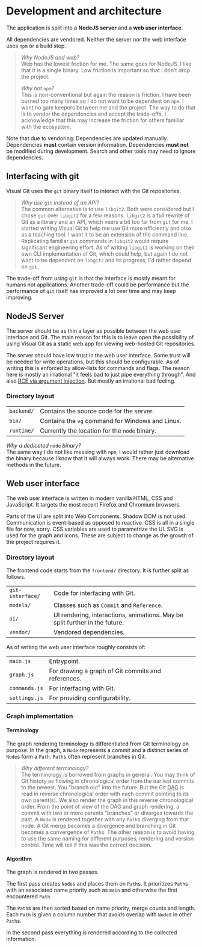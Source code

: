 # Development and architecture

The application is split into a **NodeJS server** and a **web user interface**.

All dependencies are vendored. Neither the server nor the web interface uses `npm` or a build step.

> <em>Why NodeJS and web?</em><br>Web has the lowest friction for me. The same goes for NodeJS. I like that it is a single binary. Low friction is important so that I don't drop the project.
>
> <em>Why not</em> `npm`<em>?</em><br>This is non-conventional but again the reason is friction. I have been burned too many times so I do not want to be dependent on `npm`. I want no gate keepers between me and the project. The way to do that is to vendor the dependencies and accept the trade-offs. I acknowledge that this may increase the friction for others familiar with the ecosystem.

Note that due to vendoring: Dependencies are updated manually. Dependencies **must** contain version information. Dependencies **must not** be modified during development. Search and other tools may need to ignore dependencies.

## Interfacing with git

Visual Git uses the `git` binary itself to interact with the Git repositories.

> <em>Why use</em> `git` <em> instead of an API?</em><br>
The common alternative is to use `libgit2`. Both were considered but I chose `git` over `libgit2` for a few reasons. `libgit2` is a full rewrite of Git as a library and an API, which veers a bit too far from `git` for me. I started writing Visual Git to help me use Git more efficiently and also as a teaching tool. I want it to be an extension of the command line. Replicating familiar `git` commands in `libgit2` would require significant engineering effort. As of writing `libgit2` is working on their own CLI implementation of Git, which could help, but again I do not want to be dependent on `libgit2` and its progress, I'd rather depend on `git`.

The trade-off from using `git` is that the interface is mostly meant for humans not applications. Another trade-off could be performance but the performance of `git` itself has improved a lot over time and may keep improving.

## NodeJS Server

The server should be as thin a layer as possible between the web user interface and Git. The main reason for this is to leave open the possibility of using Visual Git as a static web app for viewing web-hosted Git repositories.

The server should have low trust in the web user interface. Some trust will be needed for write operations, but this should be configurable. As of writing this is enforced by allow-lists for commands and flags. The reason here is mostly an irrational "it feels bad to just pipe everything through". And also [RCE via argument injection](https://web.archive.org/web/20230930081804/https://snyk.io/blog/argument-injection-when-using-git-and-mercurial/). But mostly an irrational bad feeling.

### Directory layout

|  |  |
| --- | --- |
| `backend/` | Contains the source code for the server. |
| `bin/` | Contains the `vg` command for Windows and Linux. |
| `runtime/` | Currently the location for the `node` binary. |

_Why a dedicated_ `node` _binary?_<br>The same way I do not like messing with `npm`, I would rather just download the binary because I know that it will always work. There may be alternative methods in the future.

## Web user interface

The web user interface is written in modern vanilla HTML, CSS and JavaScript. It targets the most recent Firefox and Chromium browsers.

Parts of the UI are split into Web Components. Shadow DOM is not used. Communication is event-based as opposed to reactive. CSS is all in a single file for now, sorry. CSS variables are used to parametrize the UI. SVG is used for the graph and icons. These are subject to change as the growth of the project requires it.

### Directory layout

The frontend code starts from the `frontend/` directory. It is further split as follows.

|  |  |
| --- | --- |
| `git-interface/` | Code for interfacing with Git. |
| `models/` | Classes such as `Commit` and `Reference`. |
| `ui/` | UI rendering, interactions, animations. May be split further in the future. |
| `vendor/` | Vendored dependencies. |

As of writing the web user interface roughly consists of:

|  |  |
| --- | --- |
| `main.js` | Entrypoint. |
| `graph.js` | For drawing a graph of Git commits and references. |
| `commands.js` | For interfacing with Git. |
| `settings.js` | For providing configurability. |

### Graph implementation

#### Terminology

The graph rendering terminology is differentiated from Git terminology on purpose. In the graph, a `Node` represents a commit and a distinct series of `Node`s form a `Path`. `Path`s often represent branches in Git.

> _Why different terminology?_ <br>The terminology is borrowed from graphs in general. You may think of Git history as flowing in chronological order from the earliest commits to the newest. You "branch out" into the future. But the Git <abbr title="Directed Acyclic Graph">DAG</abbr> is read in reverse chronological order with each commit pointing to its own parent(s). We also render the graph in this reverse chronological order. From the point of view of the DAG and graph rendering, a commit with two or more parents "branches" or diverges towards the past. A `Node` is rendered together with any `Path`s diverging from that node. A Git merge becomes a divergence and branching in Git becomes a convergence of `Path`s. The other reason is to avoid having to use the same naming for different purposes, rendering and version control. Time will tell if this was the correct decision.

#### Algorithm

The graph is rendered in two passes.

The first pass creates `Node`s and places them on `Path`s. It prioritizes `Path`s with an associated name priority such as `main` and otherwise the first encountered `Path`.

The `Path`s are then sorted based on name priority, merge counts and length. Each `Path` is given a column number that avoids overlap with `Node`s in other `Path`s.

In the second pass everything is rendered according to the collected information.
